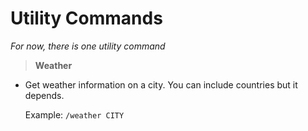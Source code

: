 # Utility Commands

*For now, there is one utility command*

>**Weather**

* Get weather information on a city. You can include countries but it depends.

    Example: `/weather CITY`
